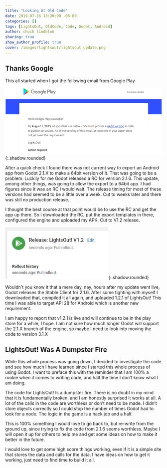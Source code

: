 ```yaml
---
title: "Looking At Old Code"
date: 2019-07-16 13:20:00 -05:00
categories: []
tags: [LightsOut, OldCode, Code, Godot, Android]
author: chuck lindblom
sharing: true
show_author_profile: true
cover: /images/lightsout/lightsout_update.png
---
```


## Thanks Google

This all started when I got the following email from Google Play

![Image](/images/lightsout/lightsout_update.png){:.shadow.rounded}

<!-- more -->

After a quick check I found there was not current way to export an Android app from Godot 2.1.X to make a 64bit version of it. That was going to be a problem. Luckily for me Godot released a RC for version 2.1.6. This update, among other things, was going to allow the export to a 64bit app. I had figures since it was an RC I would wait. The release timing for most of these versions had seemed to be a little over a week. Cut to weeks later and there was still no production release.

I thought the best course at that point would be to use the RC and get the app up there. So I downloaded the RC, put the export templates in there, configured the engine and uploaded my APK. Cut to V1.2 release.

![Image](/images/lightsout/v1_2.png){:.shadow.rounded}

Wouldn't you know it that a mere day, nay, hours after my update went live, Godot releases the Stable Client for 2.1.6. After some fighting with myself I downloaded that, compiled it all again, and uploaded 1.2.1 of LightsOut! This time I was able to target API 28 for Android which is another new requirement.

I am happy to report that v1.2.1 is live and will continue to be in the play store for a while, I hope. I am not sure how much longer Godot will support the 2.1.X branch of the engine, so maybe I need to look into moving the code to version 3.1.X

## LightsOut! Was A Dumpster Fire

While this whole process was going down, I decided to investigate the code and see how much I have learned since I started this whole process of using Godot. I want to preface this with the reminder that I am 100% a rookie when it comes to writing code, and half the time I don’t know what I am doing.

The code for LightsOut! Is a dumpster fire. There is no doubt in my mind that it is fundamentally broken, and I am honestly surprised it works at all. A lot of the calls in the code are worthless or don’t need to be made. I didn’t store objects correctly so I could stop the number of times Godot had to look for a node. The logic in the game is a hack job and a half.

This is 100% something I would love to go back to, but re-write from the ground up, since trying to fix the code from 2.1.6 seems worthless. Maybe I will open it up for others to help me and get some ideas on how to make it better in the future.

I would love to get some high score things working, even if it is a simple site that stores the data and calls for the data. I have ideas on how to get it working, just need to find time to build it all.
